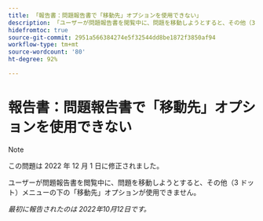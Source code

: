 ```yaml
---
title: 「報告書：問題報告書で「移動先」オプションを使用できない」
description: 「ユーザーが問題報告書を閲覧中に、問題を移動しようとすると、その他（3 ドット）メニューの下の「移動先」オプションが使用できません。」
hidefromtoc: true
source-git-commit: 2951a566384274e5f32544dd8be1872f3850af94
workflow-type: tm+mt
source-wordcount: '80'
ht-degree: 92%

---
```



# 報告書：問題報告書で「移動先」オプションを使用できない

>[!NOTE]
>
>この問題は 2022 年 12 月 1 日に修正されました。

ユーザーが問題報告書を閲覧中に、問題を移動しようとすると、その他（3 ドット）メニューの下の「移動先」オプションが使用できません。

_最初に報告されたのは 2022年10月12日です。_

